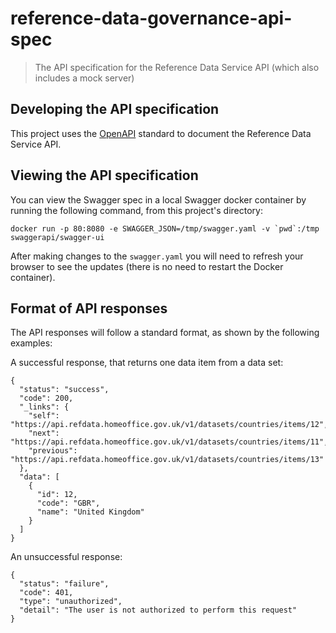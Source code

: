 # reference-data-governance-api-spec

>The API specification for the Reference Data Service API (which also includes a mock server)

## Developing the API specification

This project uses the [OpenAPI](https://github.com/OAI/OpenAPI-Specification/blob/master/versions/2.0.md) standard to document the Reference Data Service API.

## Viewing the API specification

You can view the Swagger spec in a local Swagger docker container by running the following command, from this project's directory:

```
docker run -p 80:8080 -e SWAGGER_JSON=/tmp/swagger.yaml -v `pwd`:/tmp swaggerapi/swagger-ui
```

After making changes to the `swagger.yaml` you will need to refresh your browser to see the updates (there is no need to restart the Docker container).

## Format of API responses

The API responses will follow a standard format, as shown by the following examples:

A successful response, that returns one data item from a data set:

```
{
  "status": "success",
  "code": 200,
  "_links": {
    "self": "https://api.refdata.homeoffice.gov.uk/v1/datasets/countries/items/12",
    "next": "https://api.refdata.homeoffice.gov.uk/v1/datasets/countries/items/11",
    "previous": "https://api.refdata.homeoffice.gov.uk/v1/datasets/countries/items/13"
  },
  "data": [
    {
      "id": 12,
      "code": "GBR",
      "name": "United Kingdom"
    }
  ]
}
```

An unsuccessful response:

```
{
  "status": "failure",
  "code": 401,
  "type": "unauthorized",
  "detail": "The user is not authorized to perform this request"
}
```
